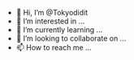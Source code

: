 - 👋 Hi, I’m @Tokyodidit
- 👀 I’m interested in ...
- 🌱 I’m currently learning ...
- 💞️ I’m looking to collaborate on ...
- 📫 How to reach me ...

<!---
Tokyodidit/Tokyodidit is a ✨ special ✨ repository because its `README.md` (this file) appears on your GitHub profile.
You can click the Preview link to take a look at your changes.
--->
